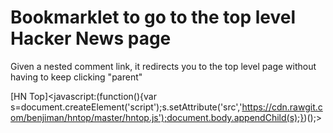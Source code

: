 # Bookmarklet to go to the top level Hacker News page

Given a nested comment link, it redirects you to the top level page without having to keep clicking "parent"

[HN Top]<javascript:(function(){var s=document.createElement('script');s.setAttribute('src','https://cdn.rawgit.com/benjiman/hntop/master/hntop.js');document.body.appendChild(s);})();>


